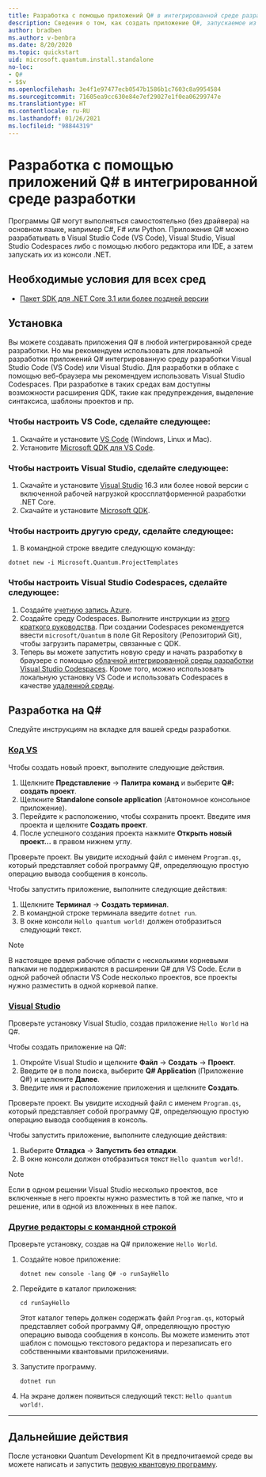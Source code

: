```yaml
---
title: Разработка с помощью приложений Q# в интегрированной среде разработки
description: Сведения о том, как создать приложение Q#, запускаемое из командной строки.
author: bradben
ms.author: v-benbra
ms.date: 8/20/2020
ms.topic: quickstart
uid: microsoft.quantum.install.standalone
no-loc:
- Q#
- $$v
ms.openlocfilehash: 3e4f1e97477ecb0547b1586b1c7603c8a9954584
ms.sourcegitcommit: 71605ea9cc630e84e7ef29027e1f0ea06299747e
ms.translationtype: HT
ms.contentlocale: ru-RU
ms.lasthandoff: 01/26/2021
ms.locfileid: "98844319"
---
```

# <a name="develop-with-no-locq-applications-in-an-ide"></a>Разработка с помощью приложений Q# в интегрированной среде разработки

Программы Q# могут выполняться самостоятельно (без драйвера) на основном языке, например C#, F# или Python. Приложения Q# можно разрабатывать в Visual Studio Code (VS Code), Visual Studio, Visual Studio Codespaces либо с помощью любого редактора или IDE, а затем запускать их из консоли .NET. 

## <a name="prerequisites-for-all-environments"></a>Необходимые условия для всех сред

- [Пакет SDK для .NET Core 3.1 или более поздней версии](https://www.microsoft.com/net/download)

## <a name="installation"></a>Установка

Вы можете создавать приложения Q# в любой интегрированной среде разработки. Но мы рекомендуем использовать для локальной разработки приложений Q# интегрированную среду разработки Visual Studio Code (VS Code) или Visual Studio. Для разработки в облаке с помощью веб-браузера мы рекомендуем использовать Visual Studio Codespaces. При разработке в таких средах вам доступны возможности расширения QDK, такие как предупреждения, выделение синтаксиса, шаблоны проектов и пр. 

### <a name="to-configure-for-vs-code"></a>Чтобы настроить VS Code, сделайте следующее:

1. Скачайте и установите [VS Code](https://code.visualstudio.com/download) (Windows, Linux и Mac).
2. Установите [Microsoft QDK для VS Code](https://marketplace.visualstudio.com/items?itemName=quantum.quantum-devkit-vscode).

### <a name="to-configure-for-visual-studio"></a>Чтобы настроить Visual Studio, сделайте следующее:

1. Скачайте и установите [Visual Studio](https://visualstudio.microsoft.com/downloads/) 16.3 или более новой версии с включенной рабочей нагрузкой кроссплатформенной разработки .NET Core.
2. Скачайте и установите [Microsoft QDK](https://marketplace.visualstudio.com/items?itemName=quantum.DevKit).

### <a name="to-configure-for-another-environment"></a>Чтобы настроить другую среду, сделайте следующее: 

1. В командной строке введите следующую команду:

```dotnetcli
dotnet new -i Microsoft.Quantum.ProjectTemplates
```

### <a name="to-configure-for-visual-studio-codespaces"></a>Чтобы настроить Visual Studio Codespaces, сделайте следующее:

1. Создайте [учетную запись Azure](https://azure.microsoft.com/free/).
2. Создайте среду Codespaces. Выполните инструкции из [этого краткого руководства](https://docs.microsoft.com/visualstudio/codespaces/quickstarts/browser). При создании Codespaces рекомендуется ввести `microsoft/Quantum` в поле Git Repository (Репозиторий Git), чтобы загрузить параметры, связанные с QDK.
3. Теперь вы можете запустить новую среду и начать разработку в браузере с помощью [облачной интегрированной среды разработки Visual Studio Codespaces](https://online.visualstudio.com/environments). Кроме того, можно использовать локальную установку VS Code и использовать Codespaces в качестве [удаленной среды](https://docs.microsoft.com/visualstudio/online/how-to/vscode).

## <a name="develop-with-no-locq"></a>Разработка на Q#

Следуйте инструкциям на вкладке для вашей среды разработки.

### <a name="vs-code"></a>[Код VS](#tab/tabid-vscode)

Чтобы создать новый проект, выполните следующие действия.

1. Щелкните **Представление** -> **Палитра команд** и выберите **Q#: создать проект**.
2. Щелкните **Standalone console application** (Автономное консольное приложение).
3. Перейдите к расположению, чтобы сохранить проект. Введите имя проекта и щелкните **Создать проект**.
4. После успешного создания проекта нажмите **Открыть новый проект...** в правом нижнем углу.

Проверьте проект. Вы увидите исходный файл с именем `Program.qs`, который представляет собой программу Q#, определяющую простую операцию вывода сообщения в консоль.

Чтобы запустить приложение, выполните следующие действия:

1. Щелкните **Терминал** -> **Создать терминал**.
2. В командной строке терминала введите `dotnet run`.
3. В окне консоли `Hello quantum world!` должен отобразиться следующий текст.

> [!NOTE]
> В настоящее время рабочие области с несколькими корневыми папками не поддерживаются в расширении Q# для VS Code. Если в одной рабочей области VS Code несколько проектов, все проекты нужно разместить в одной корневой папке.

### <a name="visual-studio"></a>[Visual Studio](#tab/tabid-vs)

Проверьте установку Visual Studio, создав приложение `Hello World` на Q#.

Чтобы создать приложение на Q#:

1. Откройте Visual Studio и щелкните **Файл** -> **Создать** -> **Проект**.
2. Введите `Q#` в поле поиска, выберите **Q# Application** (Приложение Q#) и щелкните **Далее**.
3. Введите имя и расположение приложения и щелкните **Создать**.


Проверьте проект. Вы увидите исходный файл с именем `Program.qs`, который представляет собой программу Q#, определяющую простую операцию вывода сообщения в консоль.

Чтобы запустить приложение, выполните следующие действия:

1. Выберите **Отладка** -> **Запустить без отладки**.
2. В окне консоли должен отобразиться текст `Hello quantum world!`.

> [!NOTE]
> Если в одном решении Visual Studio несколько проектов, все включенные в него проекты нужно разместить в той же папке, что и решение, или в одной из вложенных в нее папок.  

### <a name="other-editors-with-the-command-prompt"></a>[Другие редакторы с командной строкой](#tab/tabid-cmdline)

Проверьте установку, создав на Q# приложение `Hello World`.

1. Создайте новое приложение:

    ```dotnetcli
    dotnet new console -lang Q# -o runSayHello
    ```

1. Перейдите в каталог приложения:

    ```dotnetcli
    cd runSayHello
    ```

    Этот каталог теперь должен содержать файл `Program.qs`, который представляет собой программу Q#, определяющую простую операцию вывода сообщения в консоль. Вы можете изменить этот шаблон с помощью текстового редактора и перезаписать его собственными квантовыми приложениями. 

1. Запустите программу.

    ```dotnetcli
    dotnet run
    ```

1. На экране должен появиться следующий текст: `Hello quantum world!`.

***

## <a name="next-steps"></a>Дальнейшие действия

После установки Quantum Development Kit в предпочитаемой среде вы можете написать и запустить [первую квантовую программу](xref:microsoft.quantum.quickstarts.qrng).
